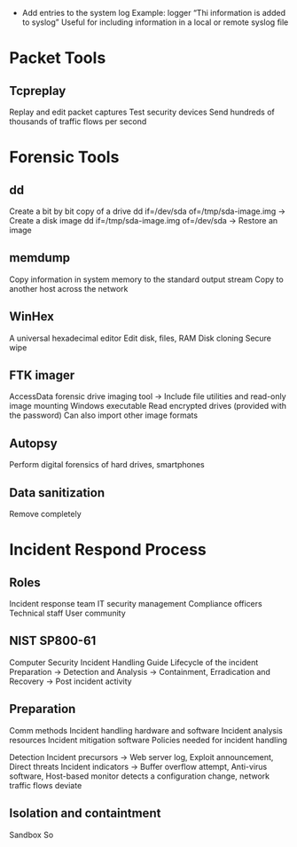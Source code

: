 - Add entries to the system log
Example: logger “Thi information is added to syslog”
Useful for including information in a local or remote syslog file


# Packet Tools
## Tcpreplay
Replay and edit packet captures
Test security devices
Send hundreds of thousands of traffic flows per second

# Forensic Tools
## dd
Create a bit by bit copy of a drive
dd if=/dev/sda of=/tmp/sda-image.img → Create a disk image
dd if=/tmp/sda-image.img of=/dev/sda → Restore an image

## memdump
Copy information in system memory to the standard output stream
Copy to another host across the network

## WinHex
A universal hexadecimal editor
Edit disk, files, RAM
Disk cloning
Secure wipe

## FTK imager
AccessData forensic drive imaging tool → Include file utilities and read-only image mounting
Windows executable
Read encrypted drives (provided with the password)
Can also import other image formats

## Autopsy
Perform digital forensics of hard drives, smartphones

## Data sanitization
Remove completely

# Incident Respond Process

## Roles
Incident response team
IT security management
Compliance officers
Technical staff
User community

## NIST SP800-61
Computer Security Incident Handling Guide
Lifecycle of the incident
Preparation → Detection and Analysis → Containment, Erradication and Recovery → Post incident activity

## Preparation
Comm methods
Incident handling hardware and software
Incident analysis resources
Incident mitigation software
Policies needed for incident handling

Detection
Incident precursors → Web server log, Exploit announcement, Direct threats
Incident indicators → Buffer overflow attempt, Anti-virus software, Host-based monitor detects a configuration change, network traffic flows deviate

## Isolation and containtment
Sandbox
So